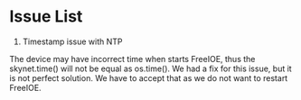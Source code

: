 # Issue List

1. Timestamp issue with NTP

The device may have incorrect time when starts FreeIOE, thus the skynet.time() will not be equal as os.time().  We had a fix for this issue, but it is not perfect solution.  We have to accept that as we do not want to restart FreeIOE.
